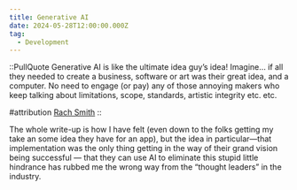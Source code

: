 ```yaml
---
title: Generative AI
date: 2024-05-28T12:00:00.000Z
tag:
  - Development
---
```

::PullQuote
Generative AI is like the ultimate idea guy’s idea! Imagine… if all they needed to create a business, software or art was their great idea, and a computer. No need to engage (or pay) any of those annoying makers who keep talking about limitations, scope, standards, artistic integrity etc. etc.

#attribution
[Rach Smith](https://rachsmith.com/ai-is-for-the-idea-guys/)
::

The whole write-up is how I have felt (even down to the folks getting my take an some idea they have for an app), but the idea in particular&mdash;that implementation was the only thing getting in the way of their grand vision being successful &mdash; that they can use AI to eliminate this stupid little hindrance has rubbed me the wrong way from the &ldquo;thought leaders&rdquo; in the industry.
